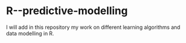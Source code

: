# R--predictive-modelling

I will add in this repository my work on different learning algorithms and data modelling in R.
